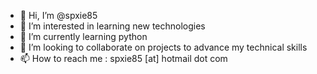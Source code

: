 - 👋 Hi, I’m @spxie85
- 👀 I’m interested in learning new technologies
- 🌱 I’m currently learning python
- 💞️ I’m looking to collaborate on projects to advance my technical skills
- 📫 How to reach me : spxie85 [at] hotmail dot com

<!---
spxie85/spxie85 is a ✨ special ✨ repository because its `README.md` (this file) appears on your GitHub profile.
You can click the Preview link to take a look at your changes.
--->
